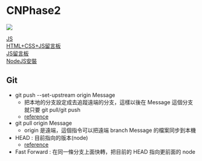 # CNPhase2
![](https://i.imgur.com/ydzopQ6.png)


[JS](https://developer.mozilla.org/zh-TW/docs/Learn/JavaScript/First_steps/What_is_JavaScript)  
[HTML+CSS+JS留言板](https://ithelp.ithome.com.tw/users/20129687/ironman/3230?page=1)  
[JS留言板](https://www.796t.com/article.php?id=254449)  
[NodeJS安裝](https://kinsta.com/blog/how-to-install-node-js/)  
## Git
- git push --set-upstream origin Message
     - 把本地的分支設定成去追蹤遠端的分支，這樣以後在 Message 這個分支就只要 git pull/git push
     - [reference](https://zlargon.gitbooks.io/git-tutorial/content/remote/upstream.html)
- git pull origin Message
     - origin 是遠端，這個指令可以把遠端 branch Message 的檔案同步到本機
- HEAD : 目前指向的版本(node)     
     - [reference](https://gitbook.tw/chapters/using-git/what-is-head)
- Fast Forward : 在同一條分支上面快轉，把目前的 HEAD 指向更前面的 node     
     
